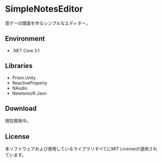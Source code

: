 # SimpleNotesEditor
音ゲーの譜面を作るシンプルなエディター。

## Environment
* .NET Core 3.1

## Libraries
* Prism.Unity
* ReactiveProperty
* NAudio
* Newtonsoft.Json

## Download
現在開発中。

## License
本ソフトウェアおよび使用しているライブラリすべてにMIT Licenseが適用されています。
